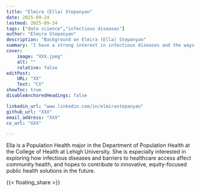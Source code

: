 ```yaml
---
title: "Elmira (Ella) Stepanyan"
date: 2025-09-24
lastmod: 2025-09-24
tags: ["data science","infectious diseases"]
author: "Elmira Stepanyan"
description: "Background on Elmira (Ella) Stepanyan" 
summary: "I have a strong interest in infectious diseases and the ways healthcare access impacts vulnerable communities. I’m particularly drawn to data-driven and community-based approaches that promote health equity and inform public health solutions."
cover:
    image: "XXX.jpeg"
    alt: ""
    relative: false
editPost:
    URL: "XX"
    Text: "CV"
showToc: true
disableAnchoredHeadings: false

linkedin_url: "www.linkedin.com/in/elmirastepanyan"
github_url: "XXX"
email_address: "XXX"
cv_url: "XXX"

---
```


Ella is a Population Health major in the Department of Population Health at the College of Health at Lehigh University.
She is especially interested in exploring how infectious diseases and barriers to healthcare access affect community health, and hopes to contribute to innovative, equity-focused public health solutions in the future.

{{< floating_share >}} 

